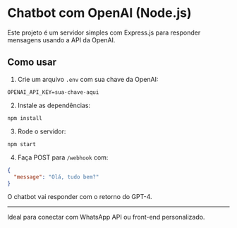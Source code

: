 
# Chatbot com OpenAI (Node.js)

Este projeto é um servidor simples com Express.js para responder mensagens usando a API da OpenAI.

## Como usar

1. Crie um arquivo `.env` com sua chave da OpenAI:

```
OPENAI_API_KEY=sua-chave-aqui
```

2. Instale as dependências:

```
npm install
```

3. Rode o servidor:

```
npm start
```

4. Faça POST para `/webhook` com:

```json
{
  "message": "Olá, tudo bem?"
}
```

O chatbot vai responder com o retorno do GPT-4.

---

Ideal para conectar com WhatsApp API ou front-end personalizado.
